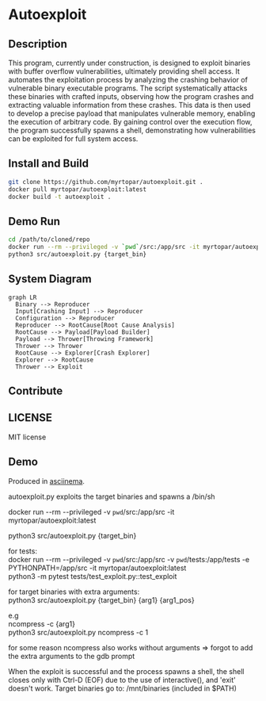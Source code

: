 # Autoexploit

## Description
This program, currently under construction, is designed to exploit binaries with buffer overflow vulnerabilities, ultimately providing shell access. It automates the exploitation process by analyzing the crashing behavior of vulnerable binary executable programs. The script systematically attacks these binaries with crafted inputs, observing how the program crashes and extracting valuable information from these crashes. This data is then used to develop a precise payload that manipulates vulnerable memory, enabling the execution of arbitrary code. By gaining control over the execution flow, the program successfully spawns a shell, demonstrating how vulnerabilities can be exploited for full system access.

## Install and Build

```sh
git clone https://github.com/myrtopar/autoexploit.git .
docker pull myrtopar/autoexploit:latest
docker build -t autoexploit .
```

## Demo Run

```sh
cd /path/to/cloned/repo
docker run --rm --privileged -v `pwd`/src:/app/src -it myrtopar/autoexploit:latest
python3 src/autoexploit.py {target_bin}
```

## System Diagram

```mermaid
graph LR
  Binary --> Reproducer
  Input[Crashing Input] --> Reproducer
  Configuration --> Reproducer
  Reproducer --> RootCause[Root Cause Analysis]
  RootCause --> Payload[Payload Builder]
  Payload --> Thrower[Throwing Framework]
  Thrower --> Thrower
  RootCause --> Explorer[Crash Explorer]
  Explorer --> RootCause
  Thrower --> Exploit
```

<!-- 1. Variants of the original crash -->



## Contribute

## LICENSE

MIT license

## Demo

Produced in [asciinema](https://asciinema.org/).

autoexploit.py exploits the target binaries and spawns a /bin/sh


docker run --rm --privileged -v `pwd`/src:/app/src -it myrtopar/autoexploit:latest

python3 src/autoexploit.py {target_bin}

for tests: <br />
docker run --rm --privileged -v `pwd`/src:/app/src -v `pwd`/tests:/app/tests -e PYTHONPATH=/app/src -it myrtopar/autoexploit:latest <br />
python3 -m pytest tests/test_exploit.py::test_exploit <br />

for target binaries with extra arguments: <br />
python3 src/autoexploit.py {target_bin} {arg1} {arg1_pos} <br />


e.g <br />
ncompress -c {arg1}<br />
python3 src/autoexploit.py ncompress -c 1<br />

for some reason ncompress also works without arguments => forgot to add the extra arguments to the gdb prompt<br />


When the exploit is successful and the process spawns a shell, the shell closes only with Ctrl-D (EOF) due to the use of interactive(), and 'exit' doesn't work.
Target binaries go to: /mnt/binaries (included in $PATH)


